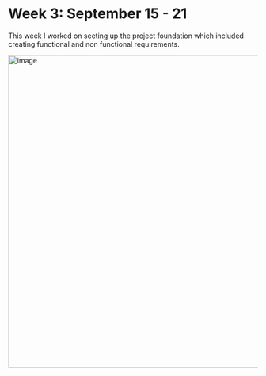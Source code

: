 # Week 3: September 15 - 21

This week I worked on seeting up the project foundation which included creating functional and non functional requirements. 

<img width="1078" height="632" alt="image" src="https://github.com/user-attachments/assets/88c48709-0fc5-419c-afec-3e03aaaedf08" />

